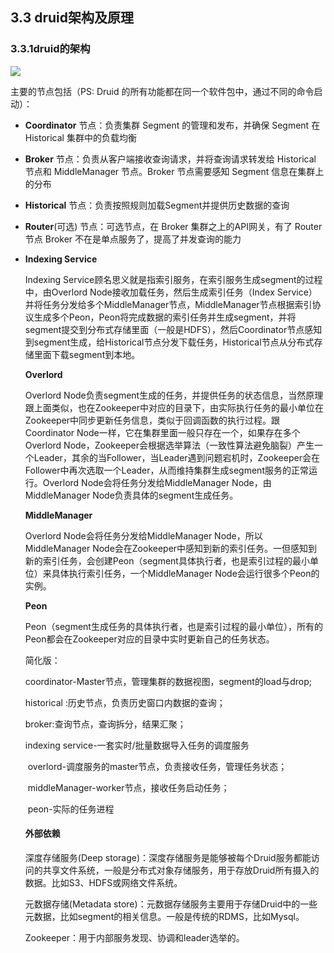 ## 3.3 druid架构及原理

### 3.3.1druid的架构

 

![](E:\大数据双元视频-druid\druid\day01\课件\assets\druid架构图.png)

主要的节点包括（PS: Druid 的所有功能都在同一个软件包中，通过不同的命令启动）：

- **Coordinator** 节点：负责集群 Segment 的管理和发布，并确保 Segment 在 Historical 集群中的负载均衡

- **Broker** 节点：负责从客户端接收查询请求，并将查询请求转发给 Historical 节点和 MiddleManager 节点。Broker 节点需要感知 Segment 信息在集群上的分布

- **Historical** 节点：负责按照规则加载Segment并提供历史数据的查询

- **Router**(可选) 节点：可选节点，在 Broker 集群之上的API网关，有了 Router 节点 Broker 不在是单点服务了，提高了并发查询的能力

- **Indexing Service**

  Indexing Service顾名思义就是指索引服务，在索引服务生成segment的过程中，由Overlord Node接收加载任务，然后生成索引任务（Index Service）并将任务分发给多个MiddleManager节点，MiddleManager节点根据索引协议生成多个Peon，Peon将完成数据的索引任务并生成segment，并将segment提交到分布式存储里面（一般是HDFS），然后Coordinator节点感知到segment生成，给Historical节点分发下载任务，Historical节点从分布式存储里面下载segment到本地。

  **Overlord**

  Overlord Node负责segment生成的任务，并提供任务的状态信息，当然原理跟上面类似，也在Zookeeper中对应的目录下，由实际执行任务的最小单位在Zookeeper中同步更新任务信息，类似于回调函数的执行过程。跟Coordinator Node一样，它在集群里面一般只存在一个，如果存在多个Overlord Node，Zookeeper会根据选举算法（一致性算法避免脑裂）产生一个Leader，其余的当Follower，当Leader遇到问题宕机时，Zookeeper会在Follower中再次选取一个Leader，从而维持集群生成segment服务的正常运行。Overlord Node会将任务分发给MiddleManager Node，由MiddleManager Node负责具体的segment生成任务。

  **MiddleManager**

  Overlord Node会将任务分发给MiddleManager Node，所以MiddleManager Node会在Zookeeper中感知到新的索引任务。一但感知到新的索引任务，会创建Peon（segment具体执行者，也是索引过程的最小单位）来具体执行索引任务，一个MiddleManager Node会运行很多个Peon的实例。

  **Peon**

  Peon（segment生成任务的具体执行者，也是索引过程的最小单位），所有的Peon都会在Zookeeper对应的目录中实时更新自己的任务状态。

  简化版：

  coordinator-Master节点，管理集群的数据视图，segment的load与drop;

  historical :历史节点，负责历史窗口内数据的查询；

  broker:查询节点，查询拆分，结果汇聚；

  indexing service-一套实时/批量数据导入任务的调度服务

  ​	overlord-调度服务的master节点，负责接收任务，管理任务状态；

  ​	middleManager-worker节点，接收任务启动任务；

  ​	peon-实际的任务进程

  

  #### 外部依赖

  深度存储服务(Deep storage)：深度存储服务是能够被每个Druid服务都能访问的共享文件系统，一般是分布式对象存储服务，用于存放Druid所有摄入的数据。比如S3、HDFS或网络文件系统。

  元数据存储(Metadata store)：元数据存储服务主要用于存储Druid中的一些元数据，比如segment的相关信息。一般是传统的RDMS，比如Mysql。

  Zookeeper：用于内部服务发现、协调和leader选举的。